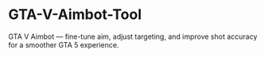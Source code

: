 # GTA-V-Aimbot-Tool
GTA V Aimbot — fine-tune aim, adjust targeting, and improve shot accuracy for a smoother GTA 5 experience.
